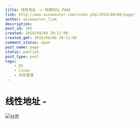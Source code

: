 ```yaml
---
title: 线性地址 -> 物理地址 PAGE
link: http://www.axiomaster.com/index.php/2018/09/08/page/
author: axiomaster_lism
description: 
post_id: 165
created: 2018/09/08 20:11:09
created_gmt: 2018/09/08 20:11:09
comment_status: open
post_name: page
status: publish
post_type: post
tags:
    - OS
    - linux
    - 内存管理
---
```


# 线性地址 -

![分页](https://i.loli.net/2018/09/09/5b942cc7bb729.jpg)